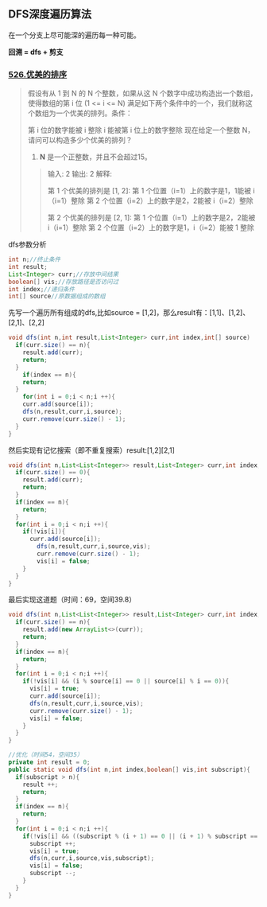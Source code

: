 ## DFS深度遍历算法

在一个分支上尽可能深的遍历每一种可能。

**回溯 = dfs + 剪支**

### [526.优美的排序](https://leetcode-cn.com/problems/beautiful-arrangement/)

> 假设有从 1 到 N 的 N 个整数，如果从这 N 个数字中成功构造出一个数组，使得数组的第 i 位 (1 <= i <= N) 满足如下两个条件中的一个，我们就称这个数组为一个优美的排列。条件：
>
> 第 i 位的数字能被 i 整除
> i 能被第 i 位上的数字整除
> 现在给定一个整数 N，请问可以构造多少个优美的排列？
>
> 1. **N** 是一个正整数，并且不会超过15。
>
> > 输入: 2
> > 输出: 2
> > 解释: 
> >
> > 第 1 个优美的排列是 [1, 2]:
> >   第 1 个位置（i=1）上的数字是1，1能被 i（i=1）整除
> >   第 2 个位置（i=2）上的数字是2，2能被 i（i=2）整除
> >
> > 第 2 个优美的排列是 [2, 1]:
> >   第 1 个位置（i=1）上的数字是2，2能被 i（i=1）整除
> >   第 2 个位置（i=2）上的数字是1，i（i=2）能被 1 整除

dfs参数分析

```java
int n;//终止条件
int result;
List<Integer> curr;//存放中间结果
boolean[] vis;//存放路径是否访问过
int index;//递归条件
int[] source//原数据组成的数组
```

先写一个遍历所有组成的dfs,比如source = [1,2]，那么result有：[1,1]、[1,2]、[2,1]、[2,2]

```java
void dfs(int n,int result,List<Integer> curr,int index,int[] source)
  if(curr.size() == n){
    result.add(curr);
    return;
  }
	if(index == n){
    return;
  }
	for(int i = 0;i < n;i ++){
    curr.add(source[i]);
    dfs(n,result,curr,i,source);
    curr.remove(curr.size() - 1);
  }
}
```

然后实现有记忆搜索（即不重复搜索）result:[1,2]\[2,1]

```java
void dfs(int n,List<List<Integer>> result,List<Integer> curr,int index,int[] source,boolean[] vis){
  if(curr.size() == 0){
    result.add(curr);
    return;
  }
  if(index == n){
    return;
  }
  for(int i = 0;i < n;i ++){
    if(!vis[i]){
      curr.add(source[i]);
    	dfs(n,result,curr,i,source,vis);
    	curr.remove(curr.size() - 1);
    	vis[i] = false;
    } 
  }
}
```

最后实现这道题（时间：69，空间39.8）

```java
void dfs(int n,List<List<Integer>> result,List<Integer> curr,int index,int[] source,boolean[] vis){
  if(curr.size() == n){
    result.add(new ArrayList<>(curr));
    return;
  }
  if(index == n){
    return;
  }
  for(int i = 0;i < n;i ++){
    if(!vis[i] && (i % source[i] == 0 || source[i] % i == 0)){
      vis[i] = true;
      curr.add(source[i]);
      dfs(n,result,curr,i,source,vis);
      curr.remove(curr.size() - 1);
      vis[i] = false;
    }
  }
}
```

```java
//优化（时间54，空间35）
private int result = 0;
public static void dfs(int n,int index,boolean[] vis,int subscript){
  if(subscript > n){
    result ++;
    return;
  }
  if(index == n){
    return;
  }
  for(int i = 0;i < n;i ++){
    if(!vis[i] && ((subscript % (i + 1) == 0 || (i + 1) % subscript == 0))){
      subscript ++;
      vis[i] = true;
      dfs(n,curr,i,source,vis,subscript);
      vis[i] = false;
      subscript --;
    }
  }
}
```

